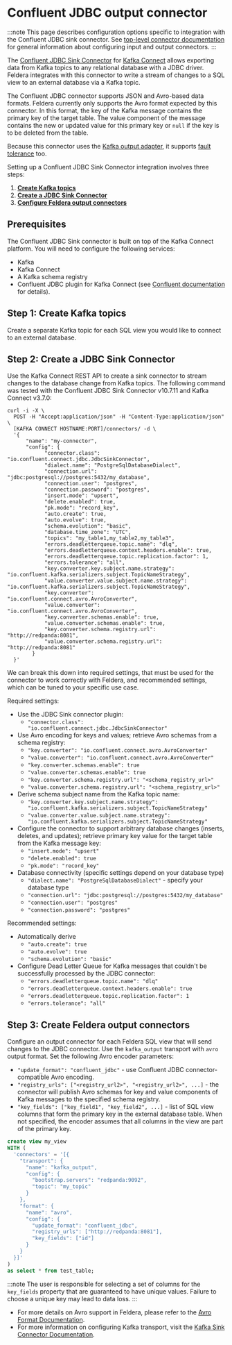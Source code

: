 # Confluent JDBC output connector

:::note
This page describes configuration options specific to integration with the Confluent JDBC sink connector.
See [top-level connector documentation](/connectors/) for general information
about configuring input and output connectors.
:::

The [Confluent JDBC Sink Connector](https://docs.confluent.io/kafka-connectors/jdbc/current/sink-connector/overview.html) for
[Kafka Connect](https://docs.confluent.io/platform/current/connect/) allows exporting data from Kafka
topics to any relational database with a JDBC driver.  Feldera integrates with this connector
to write a stream of changes to a SQL view to an external database via a Kafka topic.

The Confluent JDBC connector supports JSON and Avro-based data formats.  Feldera currently only supports the
Avro format expected by this connector.  In this format, the key of the Kafka message contains the primary key
of the target table. The value component of the message contains the new or updated value for this primary key
or `null` if the key is to be deleted from the table.

Because this connector uses the [Kafka output adapter](kafka), it
supports [fault tolerance](/pipelines/fault-tolerance) too.

Setting up a Confluent JDBC Sink Connector integration involves three steps:

1. [**Create Kafka topics**](#step-1-create-kafka-topics)
2. [**Create a JDBC Sink Connector**](#step-2-create-a-jdbc-sink-connector)
3. [**Configure Feldera output connectors**](#step-3-create-feldera-output-connectors)

## Prerequisites

The Confluent JDBC Sink connector is built on top of the Kafka Connect platform.
You will need to configure the following services:

* Kafka
* Kafka Connect
* A Kafka schema registry
* Confluent JDBC plugin for Kafka Connect (see [Confluent documentation](https://docs.confluent.io/kafka-connectors/jdbc/current/sink-connector/) for details).

## Step 1: Create Kafka topics

Create a separate Kafka topic for each SQL view you would like to connect to an external database.

## Step 2: Create a JDBC Sink Connector

Use the Kafka Connect REST API to create a sink connector to stream
changes to the database change from Kafka topics.  The following command was
tested with the Confluent JDBC Sink Connector v10.7.11 and Kafka Connect v3.7.0:

```
curl -i -X \
  POST -H "Accept:application/json" -H "Content-Type:application/json" \
  [KAFKA CONNECT HOSTNAME:PORT]/connectors/ -d \
  '{
      "name": "my-connector",
      "config": {
            "connector.class": "io.confluent.connect.jdbc.JdbcSinkConnector",
            "dialect.name": "PostgreSqlDatabaseDialect",
            "connection.url": "jdbc:postgresql://postgres:5432/my_database",
            "connection.user": "postgres",
            "connection.password": "postgres",
            "insert.mode": "upsert",
            "delete.enabled": true,
            "pk.mode": "record_key",
            "auto.create": true,
            "auto.evolve": true,
            "schema.evolution": "basic",
            "database.time_zone": "UTC",
            "topics": "my_table1,my_table2,my_table3",
            "errors.deadletterqueue.topic.name": "dlq",
            "errors.deadletterqueue.context.headers.enable": true,
            "errors.deadletterqueue.topic.replication.factor": 1,
            "errors.tolerance": "all",
            "key.converter.key.subject.name.strategy": "io.confluent.kafka.serializers.subject.TopicNameStrategy",
            "value.converter.value.subject.name.strategy": "io.confluent.kafka.serializers.subject.TopicNameStrategy",
            "key.converter": "io.confluent.connect.avro.AvroConverter",
            "value.converter": "io.confluent.connect.avro.AvroConverter",
            "key.converter.schemas.enable": true,
            "value.converter.schemas.enable": true,
            "key.converter.schema.registry.url": "http://redpanda:8081",
            "value.converter.schema.registry.url": "http://redpanda:8081"
        }
  }'
```

We can break this down into required settings, that must be used for the connector to work correctly with Feldera,
and recommended settings, which can be tuned to your specific use case.

Required settings:
* Use the JDBC Sink connector plugin:
  * `"connector.class": "io.confluent.connect.jdbc.JdbcSinkConnector"`
* Use Avro encoding for keys and values; retrieve Avro schemas from a schema registry:
  * `"key.converter": "io.confluent.connect.avro.AvroConverter"`
  * `"value.converter": "io.confluent.connect.avro.AvroConverter"`
  * `"key.converter.schemas.enable": true`
  * `"value.converter.schemas.enable": true`
  * `"key.converter.schema.registry.url": "<schema_registry_url>"`
  * `"value.converter.schema.registry.url": "<schema_registry_url>"`
* Derive schema subject name from the Kafka topic name:
  * `"key.converter.key.subject.name.strategy": "io.confluent.kafka.serializers.subject.TopicNameStrategy"`
  * `"value.converter.value.subject.name.strategy": "io.confluent.kafka.serializers.subject.TopicNameStrategy"`
* Configure the connector to support arbitrary database changes (inserts, deletes, and updates); retrieve
  primary key value for the target table from the Kafka message key:
  * `"insert.mode": "upsert"`
  * `"delete.enabled": true`
  * `"pk.mode": "record_key"`
* Database connectivity (specific settings depend on your database type)
  * `"dialect.name": "PostgreSqlDatabaseDialect"` - specify your database type
  * `"connection.url": "jdbc:postgresql://postgres:5432/my_database"`
  * `"connection.user": "postgres"`
  * `"connection.password": "postgres"`

Recommended settings:
* Automatically derive
  * `"auto.create": true`
  * `"auto.evolve": true`
  * `"schema.evolution": "basic"`
* Configure Dead Letter Queue for Kafka messages that couldn't be successfully processed by the JDBC connector:
  * `"errors.deadletterqueue.topic.name": "dlq"`
  * `"errors.deadletterqueue.context.headers.enable": true`
  * `"errors.deadletterqueue.topic.replication.factor": 1`
  * `"errors.tolerance": "all"`

## Step 3: Create Feldera output connectors

Configure an output connector for each Feldera SQL view that will send changes to the JDBC connector.
Use the `kafka_output` transport with `avro` output format. Set the following Avro encoder parameters:

* `"update_format": "confluent_jdbc"` - use Confluent JDBC connector-compatible Avro encoding.
* `"registry_urls": ["<registry_url2>", "<registry_url2>", ...]` - the connector will publish Avro
  schemas for key and value components of Kafka messages to the specified schema registry.
* `"key_fields": ["key_field1", "key_field2", ...]` - list of SQL view columns that form the primary
  key in the external database table. When not specified, the encoder assumes that all columns in the
  view are part of the primary key.

```sql
create view my_view
WITH (
  'connectors' = '[{
    "transport": {
      "name": "kafka_output",
      "config": {
        "bootstrap.servers": "redpanda:9092",
        "topic": "my_topic"
      }
    },
    "format": {
      "name": "avro",
      "config": {
        "update_format": "confluent_jdbc",
        "registry_urls": ["http://redpanda:8081"],
        "key_fields": ["id"]
      }
    }
  }]'
)
as select * from test_table;
```

:::note
The user is responsible for selecting a set of columns for the `key_fields` property that are
guaranteed to have unique values.  Failure to choose a unique key may lead to data loss.
:::

* For more details on Avro support in Feldera, please refer to the [Avro Format Documentation](/formats/avro).
* For more information on configuring Kafka transport, visit the [Kafka Sink Connector Documentation](/connectors/sinks/kafka).
